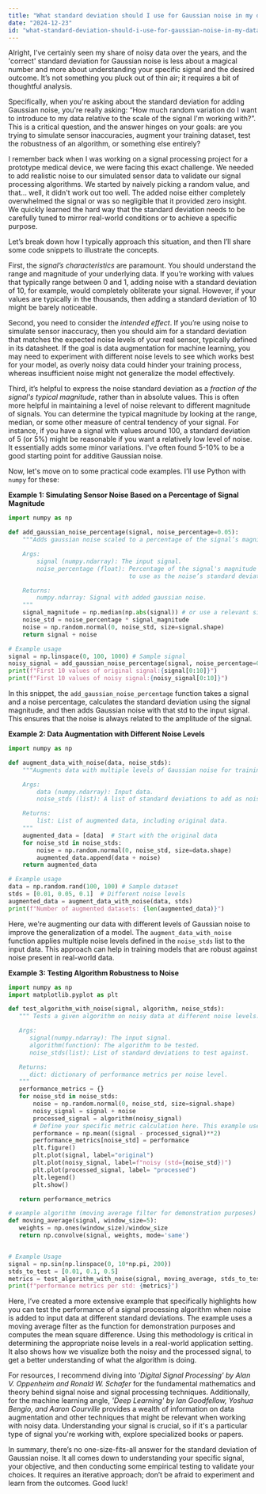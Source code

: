 ```yaml
---
title: "What standard deviation should I use for Gaussian noise in my data?"
date: "2024-12-23"
id: "what-standard-deviation-should-i-use-for-gaussian-noise-in-my-data"
---
```


Alright,  I've certainly seen my share of noisy data over the years, and the 'correct' standard deviation for Gaussian noise is less about a magical number and more about understanding your specific signal and the desired outcome. It’s not something you pluck out of thin air; it requires a bit of thoughtful analysis.

Specifically, when you're asking about the standard deviation for adding Gaussian noise, you're really asking: “How much random variation do I want to introduce to my data relative to the scale of the signal I'm working with?”. This is a critical question, and the answer hinges on your goals: are you trying to simulate sensor inaccuracies, augment your training dataset, test the robustness of an algorithm, or something else entirely?

I remember back when I was working on a signal processing project for a prototype medical device, we were facing this exact challenge. We needed to add realistic noise to our simulated sensor data to validate our signal processing algorithms. We started by naively picking a random value, and that… well, it didn't work out too well. The added noise either completely overwhelmed the signal or was so negligible that it provided zero insight. We quickly learned the hard way that the standard deviation needs to be carefully tuned to mirror real-world conditions or to achieve a specific purpose.

Let’s break down how I typically approach this situation, and then I’ll share some code snippets to illustrate the concepts.

First, the *signal’s characteristics* are paramount. You should understand the range and magnitude of your underlying data. If you’re working with values that typically range between 0 and 1, adding noise with a standard deviation of 10, for example, would completely obliterate your signal. However, if your values are typically in the thousands, then adding a standard deviation of 10 might be barely noticeable.

Second, you need to consider the *intended effect*. If you’re using noise to simulate sensor inaccuracy, then you should aim for a standard deviation that matches the expected noise levels of your real sensor, typically defined in its datasheet. If the goal is data augmentation for machine learning, you may need to experiment with different noise levels to see which works best for your model, as overly noisy data could hinder your training process, whereas insufficient noise might not generalize the model effectively.

Third, it’s helpful to express the noise standard deviation as a *fraction of the signal's typical magnitude*, rather than in absolute values. This is often more helpful in maintaining a level of noise relevant to different magnitude of signals. You can determine the typical magnitude by looking at the range, median, or some other measure of central tendency of your signal. For instance, if you have a signal with values around 100, a standard deviation of 5 (or 5%) might be reasonable if you want a relatively low level of noise. It essentially adds some minor variations. I've often found 5-10% to be a good starting point for additive Gaussian noise.

Now, let's move on to some practical code examples. I’ll use Python with `numpy` for these:

**Example 1: Simulating Sensor Noise Based on a Percentage of Signal Magnitude**

```python
import numpy as np

def add_gaussian_noise_percentage(signal, noise_percentage=0.05):
    """Adds gaussian noise scaled to a percentage of the signal’s magnitude.

    Args:
        signal (numpy.ndarray): The input signal.
        noise_percentage (float): Percentage of the signal's magnitude
                                  to use as the noise’s standard deviation.

    Returns:
        numpy.ndarray: Signal with added gaussian noise.
    """
    signal_magnitude = np.median(np.abs(signal)) # or use a relevant signal statistic
    noise_std = noise_percentage * signal_magnitude
    noise = np.random.normal(0, noise_std, size=signal.shape)
    return signal + noise

# Example usage
signal = np.linspace(0, 100, 1000) # Sample signal
noisy_signal = add_gaussian_noise_percentage(signal, noise_percentage=0.05)
print(f"First 10 values of original signal:{signal[0:10]}")
print(f"First 10 values of noisy signal:{noisy_signal[0:10]}")
```

In this snippet, the `add_gaussian_noise_percentage` function takes a signal and a noise percentage, calculates the standard deviation using the signal magnitude, and then adds Gaussian noise with that std to the input signal. This ensures that the noise is always related to the amplitude of the signal.

**Example 2: Data Augmentation with Different Noise Levels**

```python
import numpy as np

def augment_data_with_noise(data, noise_stds):
    """Augments data with multiple levels of Gaussian noise for training.

    Args:
        data (numpy.ndarray): Input data.
        noise_stds (list): A list of standard deviations to add as noise.

    Returns:
        list: List of augmented data, including original data.
    """
    augmented_data = [data]  # Start with the original data
    for noise_std in noise_stds:
        noise = np.random.normal(0, noise_std, size=data.shape)
        augmented_data.append(data + noise)
    return augmented_data

# Example usage
data = np.random.rand(100, 100) # Sample dataset
stds = [0.01, 0.05, 0.1]  # Different noise levels
augmented_data = augment_data_with_noise(data, stds)
print(f"Number of augmented datasets: {len(augmented_data)}")
```

Here, we're augmenting our data with different levels of Gaussian noise to improve the generalization of a model. The `augment_data_with_noise` function applies multiple noise levels defined in the `noise_stds` list to the input data. This approach can help in training models that are robust against noise present in real-world data.

**Example 3: Testing Algorithm Robustness to Noise**

```python
import numpy as np
import matplotlib.pyplot as plt

def test_algorithm_with_noise(signal, algorithm, noise_stds):
   """ Tests a given algorithm on noisy data at different noise levels.

   Args:
      signal(numpy.ndarray): The input signal.
      algorithm(function): The algorithm to be tested.
      noise_stds(list): List of standard deviations to test against.

   Returns:
      dict: dictionary of performance metrics per noise level.
   """
   performance_metrics = {}
   for noise_std in noise_stds:
       noise = np.random.normal(0, noise_std, size=signal.shape)
       noisy_signal = signal + noise
       processed_signal = algorithm(noisy_signal)
       # Define your specific metric calculation here. This example uses a simple mean squared difference.
       performance = np.mean((signal - processed_signal)**2)
       performance_metrics[noise_std] = performance
       plt.figure()
       plt.plot(signal, label="original")
       plt.plot(noisy_signal, label=f"noisy (std={noise_std})")
       plt.plot(processed_signal, label= "processed")
       plt.legend()
       plt.show()

   return performance_metrics

# example algorithm (moving average filter for demonstration purposes)
def moving_average(signal, window_size=5):
   weights = np.ones(window_size)/window_size
   return np.convolve(signal, weights, mode='same')


# Example Usage
signal = np.sin(np.linspace(0, 10*np.pi, 200))
stds_to_test = [0.01, 0.1, 0.5]
metrics = test_algorithm_with_noise(signal, moving_average, stds_to_test)
print(f"performance metrics per std: {metrics}")
```

Here, I’ve created a more extensive example that specifically highlights how you can test the performance of a signal processing algorithm when noise is added to input data at different standard deviations. The example uses a moving average filter as the function for demonstration purposes and computes the mean square difference. Using this methodology is critical in determining the appropriate noise levels in a real-world application setting. It also shows how we visualize both the noisy and the processed signal, to get a better understanding of what the algorithm is doing.

For resources, I recommend diving into *'Digital Signal Processing' by Alan V. Oppenheim and Ronald W. Schafer* for the fundamental mathematics and theory behind signal noise and signal processing techniques. Additionally, for the machine learning angle, *'Deep Learning' by Ian Goodfellow, Yoshua Bengio, and Aaron Courville* provides a wealth of information on data augmentation and other techniques that might be relevant when working with noisy data. Understanding your signal is crucial, so if it's a particular type of signal you're working with, explore specialized books or papers.

In summary, there’s no one-size-fits-all answer for the standard deviation of Gaussian noise. It all comes down to understanding your specific signal, your objective, and then conducting some empirical testing to validate your choices. It requires an iterative approach; don’t be afraid to experiment and learn from the outcomes. Good luck!
